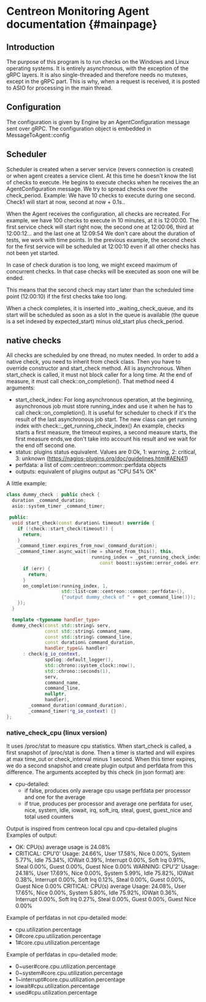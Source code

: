 # Centreon Monitoring Agent documentation {#mainpage}

## Introduction

The purpose of this program is to run checks on the Windows and Linux operating systems. It is entirely asynchronous, with the exception of the gRPC layers. It is also single-threaded and therefore needs no mutexes, except in the gRPC part.
This is why, when a request is received, it is posted to ASIO for processing in the main thread.

## Configuration
The configuration is given by Engine by an AgentConfiguration message sent over gRPC.
The configuration object is embedded in MessageToAgent::config

## Scheduler
Scheduler is created when a server service (revers connection is created) or when agent creates a service client.
At this time he doesn't know the list of checks to execute. He begins to execute checks when he receives the an AgentConfiguration message.
We try to spread checks over the check_period.
Example: We have 10 checks to execute during one second. Check1 will start at now, second at now + 0.1s..

When the Agent receives the configuration, all checks are recreated.
For example, we have 100 checks to execute in 10 minutes, at it is 12:00:00.
The first service check will start right now, the second one at 12:00:06, third at 12:00:12... and the last one at 12:09:54
We don't care about the duration of tests, we work with time points. 
In the previous example, the second check for the first service will be scheduled at 12:00:10 even if all other checks has not been yet started.

In case of check duration is too long, we might exceed maximum of concurrent checks. In that case checks will be executed as soon one will be ended.

This means that the second check may start later than the scheduled time point (12:00:10) if the first checks take too long.

When a check completes, it is inserted into _waiting_check_queue, and its start will be scheduled as soon as a slot in the queue is available (the queue is a set indexed by expected_start) minus old_start plus check_period.


## native checks
All checks are scheduled by one thread, no mutex needed.
In order to add a native check, you need to inherit from check class. 
Then you have to override constructor and start_check method.
All is asynchronous. When start_check is called, it must not block caller for a long time. 
At the end of measure, it must call check::on_completion().
That method need 4 arguments:
* start_check_index: For long asynchronous operation, at the beginning, asynchronous job must store running_index and use it when he has to call check::on_completion(). It is useful for scheduler to check if it's the result of the last asynchronous job start. The new class can get running index with check::_get_running_check_index()
    An example, checks starts a first measure, the timeout expires, a second measure starts, the first measure ends,we don't take into account his result and we wait for the end off second one.
* status: plugins status equivalent. Values are 0:Ok, 1: warning, 2: critical, 3: unknown (https://nagios-plugins.org/doc/guidelines.html#AEN41)
* perfdata: a list of com::centreon::common::perfdata objects
* outputs: equivalent of plugins output as "CPU 54% OK"

A little example:
```c++
class dummy_check : public check {
  duration _command_duration;
  asio::system_timer _command_timer;

 public:
  void start_check(const duration& timeout) override {
    if (!check::start_check(timeout)) {
      return;
    }
    _command_timer.expires_from_now(_command_duration);
    _command_timer.async_wait([me = shared_from_this(), this,
                               running_index = _get_running_check_index()](
                                  const boost::system::error_code& err) {
      if (err) {
        return;
      }
      on_completion(running_index, 1,
                    std::list<com::centreon::common::perfdata>(),
                    {"output dummy_check of " + get_command_line()});
    });
  }

  template <typename handler_type>
  dummy_check(const std::string& serv,
              const std::string& command_name,
              const std::string& command_line,
              const duration& command_duration,
              handler_type&& handler)
      : check(g_io_context,
              spdlog::default_logger(),
              std::chrono::system_clock::now(),
              std::chrono::seconds(1),
              serv,
              command_name,
              command_line,
              nullptr,
              handler),
        _command_duration(command_duration),
        _command_timer(*g_io_context) {}
};
```

### native_check_cpu (linux version)
It uses /proc/stat to measure cpu statistics. When start_check is called, a first snapshot of /proc/stat is done. Then a timer is started and will expires at max time_out or check_interval minus 1 second. When this timer expires, we do a second snapshot and create plugin output and perfdata from this difference.
The arguments accepted by this check (in json format) are:
* cpu-detailed: 
  * if false, produces only average cpu usage perfdata per processor and one for the average 
  * if true, produces per processor and average one perfdata for user, nice, system, idle, iowait, irq, soft_irq, steal, guest, guest_nice and total used counters

Output is inspired from centreon local cpu and cpu-detailed plugins
Examples of output: 
* OK: CPU(s) average usage is 24.08%
* CRITICAL: CPU'0' Usage: 24.66%, User 17.58%, Nice 0.00%, System 5.77%, Idle 75.34%, IOWait 0.39%, Interrupt 0.00%, Soft Irq 0.91%, Steal 0.00%, Guest 0.00%, Guest Nice 0.00% WARNING: CPU'2' Usage: 24.18%, User 17.69%, Nice 0.00%, System 5.99%, Idle 75.82%, IOWait 0.38%, Interrupt 0.00%, Soft Irq 0.12%, Steal 0.00%, Guest 0.00%, Guest Nice 0.00% CRITICAL: CPU(s) average Usage: 24.08%, User 17.65%, Nice 0.00%, System 5.80%, Idle 75.92%, IOWait 0.36%, Interrupt 0.00%, Soft Irq 0.27%, Steal 0.00%, Guest 0.00%, Guest Nice 0.00%
  
Example of perfdatas in not cpu-detailed mode: 
* cpu.utilization.percentage
* 0#core.cpu.utilization.percentage
* 1#core.cpu.utilization.percentage

Example of perfdatas in cpu-detailed mode:
* 0~user#core.cpu.utilization.percentage
* 0~system#core.cpu.utilization.percentage
* 1~interrupt#core.cpu.utilization.percentage
* iowait#cpu.utilization.percentage
* used#cpu.utilization.percentage